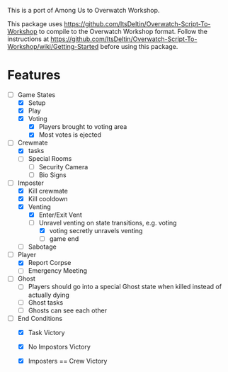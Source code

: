 This is a port of Among Us to Overwatch Workshop.

This package uses https://github.com/ItsDeltin/Overwatch-Script-To-Workshop to compile to the Overwatch Workshop format.
Follow the instructions at https://github.com/ItsDeltin/Overwatch-Script-To-Workshop/wiki/Getting-Started before using this package.

# Features

- [ ] Game States
  - [x] Setup
  - [x] Play
  - [x] Voting
    - [x] Players brought to voting area
    - [x] Most votes is ejected
- [ ] Crewmate
  - [x] tasks
  - [ ] Special Rooms
    - [ ] Security Camera
    - [ ] Bio Signs
- [ ] Imposter
  - [x] Kill crewmate
  - [x] Kill cooldown
  - [x] Venting
    - [x] Enter/Exit Vent
    - [ ] Unravel venting on state transitions, e.g. voting
      - [x] voting secretly unravels venting
      - [ ] game end
  - [ ] Sabotage
- [ ] Player
  - [x] Report Corpse
  - [ ] Emergency Meeting
- [ ] Ghost
  - [ ] Players should go into a special Ghost state when killed instead of actually dying
  - [ ] Ghost tasks
  - [ ] Ghosts can see each other
- [ ] End Conditions 
  - [x] Task Victory
  - [x] No Impostors Victory
  - [x] Imposters == Crew Victory
  